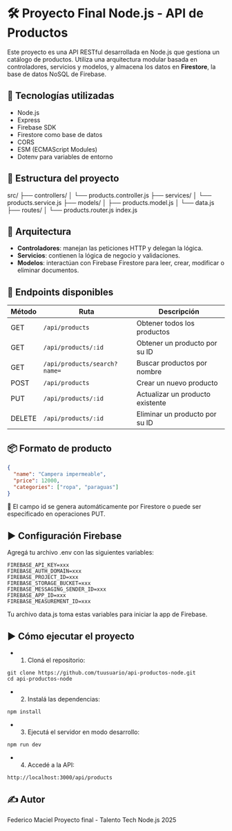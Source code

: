 # 🛠 Proyecto Final Node.js - API de Productos

Este proyecto es una API RESTful desarrollada en Node.js que gestiona un catálogo de productos. Utiliza una arquitectura modular basada en controladores, servicios y modelos, y almacena los datos en **Firestore**, la base de datos NoSQL de Firebase.


## 🚀 Tecnologías utilizadas

- Node.js
- Express
- Firebase SDK
- Firestore como base de datos
- CORS
- ESM (ECMAScript Modules)
- Dotenv para variables de entorno


## 📁 Estructura del proyecto

src/
├── controllers/ 
│ └── products.controller.js 
├── services/ 
│ └── products.service.js 
├── models/ 
│ ├── products.model.js 
│ └── data.js
├── routes/ 
│ └── products.router.js index.js


## 🧠 Arquitectura

- **Controladores**: manejan las peticiones HTTP y delegan la lógica.
- **Servicios**: contienen la lógica de negocio y validaciones.
- **Modelos**: interactúan con Firebase Firestore para leer, crear, modificar o eliminar documentos.


## 📡 Endpoints disponibles

| Método | Ruta                         | Descripción                          |
|--------|------------------------------|--------------------------------------|
| GET    | `/api/products`              | Obtener todos los productos          |
| GET    | `/api/products/:id`          | Obtener un producto por su ID        |
| GET    | `/api/products/search?name=` | Buscar productos por nombre          |
| POST   | `/api/products`              | Crear un nuevo producto              |
| PUT    | `/api/products/:id`          | Actualizar un producto existente     |
| DELETE | `/api/products/:id`          | Eliminar un producto por su ID       |

## 📦 Formato de producto

```JSON
{
  "name": "Campera impermeable",
  "price": 12000,
  "categories": ["ropa", "paraguas"]
}
```
🔐 El campo id se genera automáticamente por Firestore o puede ser especificado en operaciones PUT.

## ▶️ Configuración Firebase

Agregá tu archivo .env con las siguientes variables:
```shell
FIREBASE_API_KEY=xxx
FIREBASE_AUTH_DOMAIN=xxx
FIREBASE_PROJECT_ID=xxx
FIREBASE_STORAGE_BUCKET=xxx
FIREBASE_MESSAGING_SENDER_ID=xxx
FIREBASE_APP_ID=xxx
FIREBASE_MEASUREMENT_ID=xxx
```
Tu archivo data.js toma estas variables para iniciar la app de Firebase.

## ▶️ Cómo ejecutar el proyecto

- 1. Cloná el repositorio:
```shell
git clone https://github.com/tuusuario/api-productos-node.git
cd api-productos-node
```

- 2. Instalá las dependencias:
```shell
npm install
```

- 3. Ejecutá el servidor en modo desarrollo:
```shell
npm run dev
```

- 4. Accedé a la API:
```shell
http://localhost:3000/api/products
```

## ✍️ Autor
Federico Maciel Proyecto final - Talento Tech Node.js 2025